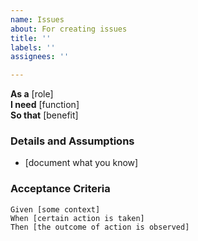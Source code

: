 ```yaml
---
name: Issues
about: For creating issues
title: ''
labels: ''
assignees: ''

---
```


**As a** [role]  
 **I need** [function]  
 **So that** [benefit] 
   
 ### Details and Assumptions
 * [document what you know]
   
 ### Acceptance Criteria  
   
 ```gherkin
 Given [some context]
 When [certain action is taken]
 Then [the outcome of action is observed]
